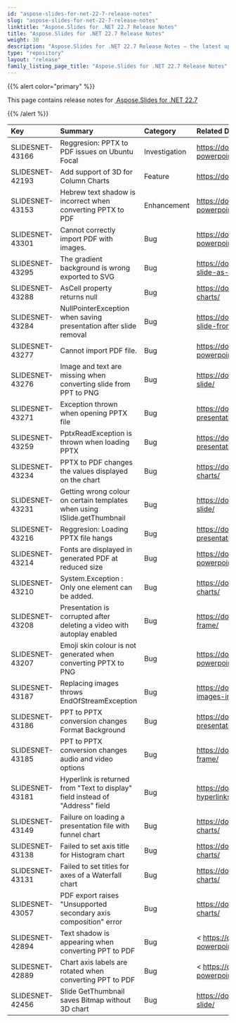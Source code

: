 ```yaml
---
id: "aspose-slides-for-net-22-7-release-notes"
slug: "aspose-slides-for-net-22-7-release-notes"
linktitle: "Aspose.Slides for .NET 22.7 Release Notes"
title: "Aspose.Slides for .NET 22.7 Release Notes"
weight: 30
description: "Aspose.Slides for .NET 22.7 Release Notes – the latest updates and fixes."
type: "repository"
layout: "release"
family_listing_page_title: "Aspose.Slides for .NET 22.7 Release Notes"
---
```


{{% alert color="primary" %}} 

This page contains release notes for [ Aspose.Slides for .NET 22.7](https://www.nuget.org/packages/Aspose.Slides.NET/)

{{% /alert %}} 

|**Key**|**Summary**|**Category**|**Related Documentation**|
| :- | :- | :- | :- |
|SLIDESNET-43166|Reggresion: PPTX to PDF issues on Ubuntu Focal|Investigation|<https://docs.aspose.com/slides/net/convert-powerpoint-to-pdf/>
|SLIDESNET-42193|Add support of 3D for Column Charts|Feature|<https://docs.aspose.com/slides/net/3d-chart/>
|SLIDESNET-43153|Hebrew text shadow is incorrect when converting PPTX to PDF|Enhancement|<https://docs.aspose.com/slides/net/convert-powerpoint-to-pdf/>
|SLIDESNET-43301|Cannot correctly import PDF with images.|Bug|<https://docs.aspose.com/slides/net/convert-powerpoint-to-pdf/>
|SLIDESNET-43295|The gradient background is wrong exported to SVG  |Bug|<https://docs.aspose.com/slides/net/render-a-slide-as-an-svg-image/>
|SLIDESNET-43288|AsCell property returns null|Bug|<https://docs.aspose.com/slides/net/powerpoint-charts/>
|SLIDESNET-43284|NullPointerException when saving presentation after slide removal|Bug|<https://docs.aspose.com/slides/net/remove-slide-from-presentation/>
|SLIDESNET-43277|Cannot import PDF file.|Bug|<https://docs.aspose.com/slides/net/convert-powerpoint-to-pdf/>
|SLIDESNET-43276|Image and text are missing when converting slide from PPT to PNG|Bug|<https://docs.aspose.com/slides/net/convert-slide/>
|SLIDESNET-43271|Exception thrown when opening PPTX file|Bug|<https://docs.aspose.com/slides/net/open-presentation/>
|SLIDESNET-43259|PptxReadException is thrown when loading PPTX|Bug|<https://docs.aspose.com/slides/net/open-presentation/>
|SLIDESNET-43234|PPTX to PDF changes the values displayed on the chart|Bug|<https://docs.aspose.com/slides/net/powerpoint-charts/>
|SLIDESNET-43231|Getting wrong colour on certain templates when using ISlide.getThumbnail|Bug|<https://docs.aspose.com/slides/net/convert-slide/>
|SLIDESNET-43216|Reggresion: Loading PPTX file hangs|Bug|<https://docs.aspose.com/slides/net/open-presentation/>
|SLIDESNET-43214|Fonts are displayed in generated PDF at reduced size|Bug|<https://docs.aspose.com/slides/net/convert-powerpoint-to-pdf/>
|SLIDESNET-43210|System.Exception : Only one <txPr> element can be added.|Bug|<https://docs.aspose.com/slides/net/powerpoint-charts/>
|SLIDESNET-43208|Presentation is corrupted after deleting a video with autoplay enabled|Bug|<https://docs.aspose.com/slides/net/video-frame/>
|SLIDESNET-43207|Emoji skin colour is not generated when converting PPTX to PNG|Bug|<https://docs.aspose.com/slides/net/convert-powerpoint-to-png/>
|SLIDESNET-43187|Replacing images throws EndOfStreamException|Bug|<https://docs.aspose.com/slides/net/replacing-images-inside-presentation-image-collection/>
|SLIDESNET-43186|PPT to PPTX conversion changes Format Background|Bug|<https://docs.aspose.com/slides/net/save-presentation/>
|SLIDESNET-43185|PPT to PPTX conversion changes audio and video options|Bug|<https://docs.aspose.com/slides/net/audio-frame/>
|SLIDESNET-43181|Hyperlink is returned from "Text to display" field instead of "Address" field|Bug|<https://docs.aspose.com/slides/net/manage-hyperlinks/>
|SLIDESNET-43149|Failure on loading a presentation file with funnel chart|Bug|<https://docs.aspose.com/slides/net/powerpoint-charts/>
|SLIDESNET-43138|Failed to set axis title for Histogram chart|Bug|<https://docs.aspose.com/slides/net/powerpoint-charts/>
|SLIDESNET-43131|Failed to set titles for axes of a Waterfall chart|Bug|<https://docs.aspose.com/slides/net/powerpoint-charts/>
|SLIDESNET-43057|PDF export raises "Unsupported secondary axis composition" error|Bug|<https://docs.aspose.com/slides/net/powerpoint-charts/>
|SLIDESNET-42894|Text shadow is appearing when converting PPT to PDF|Bug|< https://docs.aspose.com/slides/net/convert-powerpoint-to-pdf/>
|SLIDESNET-42889|Chart axis labels are rotated when converting PPT to PDF|Bug|< https://docs.aspose.com/slides/net/convert-powerpoint-to-pdf/>
|SLIDESNET-42456|Slide GetThumbnail saves Bitmap without 3D chart|Bug|<https://docs.aspose.com/slides/net/convert-slide/>
